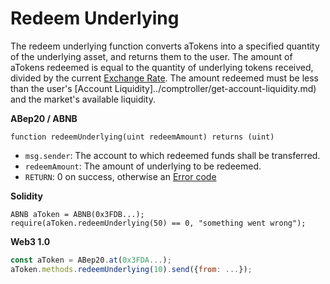 # Redeem Underlying

The redeem underlying function converts aTokens into a specified quantity of the underlying asset, and returns them to the user. The amount of aTokens redeemed is equal to the quantity of underlying tokens received, divided by the current [Exchange Rate](exchange-rate.md). The amount redeemed must be less than the user's [Account Liquidity]../comptroller/get-account-liquidity.md) and the market's available liquidity.

**ABep20 / ABNB**

```text
function redeemUnderlying(uint redeemAmount) returns (uint)
```

* `msg.sender`: The account to which redeemed funds shall be transferred.
* `redeemAmount`: The amount of underlying to be redeemed.
* `RETURN`: 0 on success, otherwise an [Error code](error-codes.md)

**Solidity**

```text
ABNB aToken = ABNB(0x3FDB...);
require(aToken.redeemUnderlying(50) == 0, "something went wrong");
```

**Web3 1.0**

```javascript
const aToken = ABep20.at(0x3FDA...);
aToken.methods.redeemUnderlying(10).send({from: ...});
```

